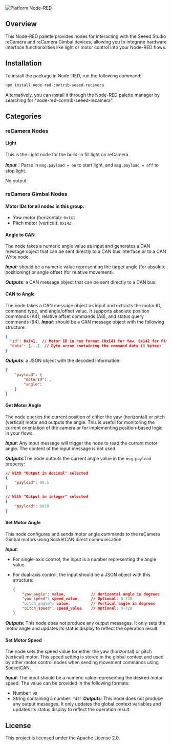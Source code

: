 ![Platform Node-RED](https://img.shields.io/badge/Platform-Node--RED-red.png)

## Overview
This Node-RED palette provides nodes for interacting with the Seeed Studio reCamera and reCamera Gimbal devices, allowing you to integrate hardware interface functionalities like light or motor control into your Node-RED flows.

## Installation

To install the package in Node-RED, run the following command:

```bash
npm install node-red-contrib-seeed-recamera
```

Alternatively, you can install it through the Node-RED palette manager by searching for "node-red-contrib-seeed-recamera".

## Categories

### reCamera Nodes
#### Light

This is the Light node for the build-in fill light on reCamera.

***Input***：Parse in `msg.payload = on` to start light, and `msg.payload = off` to stop light.

No output.

### reCamera Gimbal Nodes
#### Motor IDs for all nodes in this group:
- Yaw motor (horizontal): `0x141`
- Pitch motor (vertical): `0x142`
#### Angle to CAN
The node takes a numeric angle value as input and generates a CAN message object that can be sent directly to a CAN bus interface or to a CAN Write node.

***Input***: should be a numeric value representing the target angle (for absolute positioning) or angle offset (for relative movement).

***Outputs***: a CAN message object that can be sent directly to a CAN bus:

#### CAN to Angle
The node takes a CAN message object as input and extracts the motor ID, command type, and angle/offset value. It supports absolute position commands (A4), relative offset commands (A8), and status query commands (94).
***Input***: should be a CAN message object with the following structure:
```json
{
  "id": 0x141,  // Motor ID in hex format (0x141 for Yaw, 0x142 for Pitch)
  "data": [...]  // Byte array containing the command data (8 bytes)
}
```

***Outputs***: a JSON object with the decoded information:
```json
{
    "payload": {
        "motorId": ,
        "angle": 
    }
}
```

#### Get Motor Angle
The node queries the current position of either the yaw (horizontal) or pitch (vertical) motor and outputs the angle. This is useful for monitoring the current orientation of the camera or for implementing position-based logic in your flows.

***Input***: Any input message will trigger the node to read the current motor angle. The content of the input message is not used.

***Outputs***:The node outputs the current angle value in the `msg.payload` property:

```json
// With "Output in decimal" selected
{
    "payload": 90.5
}

// With "Output in integer" selected
{
    "payload": 9050
}
```
#### Set Motor Angle
This node configures and sends motor angle commands to the reCamera Gimbal motors using SocketCAN direct communication.

***Input***:

- For single-axis control, the input is a number representing the angle value.

- For dual-axis control, the input should be a JSON object with this structure:

    ```json
    {
        "yaw_angle": value,           // Horizontal angle in degrees
        "yaw_speed": speed_value,     // Optional: 0-720
        "pitch_angle": value,         // Vertical angle in degrees
        "pitch_speed": speed_value    // Optional: 0-720
    }
    ```

***Outputs***:
This node does not produce any output messages. It only sets the motor angle and updates its status display to reflect the operation result.

#### Set Motor Speed
The node sets the speed value for either the yaw (horizontal) or pitch (vertical) motor. This speed setting is stored in the global context and used by other motor control nodes when sending movement commands using SocketCAN.

***Input***:
The input should be a numeric value representing the desired motor speed. The value can be provided in the following formats:

-   Number: `90`
-   String containing a number: `"45"`
***Outputs***:
This node does not produce any output messages. It only updates the global context variables and updates its status display to reflect the operation result.

## License

This project is licensed under the Apache License 2.0. 